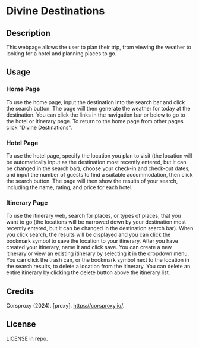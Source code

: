 # Divine Destinations

## Description

This webpage allows the user to plan their trip, from viewing the weather to looking for a hotel and planning places to go.

## Usage

### Home Page
To use the home page, input the destination into the search bar and click the search button. The page will then generate the weather for today at the destination. You can click the links in the navigation bar or below to go to the hotel or itinerary page. To return to the home page from other pages click "Divine Destinations".
### Hotel Page
To use the hotel page, specify the location you plan to visit (the location will be automatically input as the destination most recently entered, but it can be changed in the search bar), choose your check-in and check-out dates, and input the number of guests to find a suitable accommodation, then click the search button. The page will then show the results of your search, including the name, rating, and price for each hotel.
### Itinerary Page
To use the itinerary web, search for places, or types of places, that you want to go (the locations will be narrowed down by your destination most recently entered, but it can be changed in the destination search bar). When you click search, the results will be displayed and you can click the bookmark symbol to save the location to your itinerary. After you have created your itinerary, name it and click save. You can create a new itinerary or view an existing itinerary by selecting it in the dropdown menu. You can click the trash can, or the bookmark symbol next to the location in the search results, to delete a location from the itinerary. You can delete an entire itinerary by clicking the delete button above the itinerary list.

## Credits
Corsproxy (2024). [proxy]. https://corsproxy.io/.


## License

LICENSE in repo.
